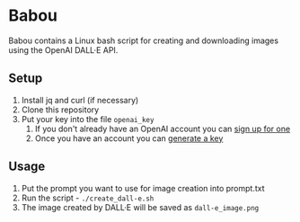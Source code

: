 # Babou
Babou contains a Linux bash script for creating and downloading images using the OpenAI DALL·E API.
## Setup

1. Install jq and curl (if necessary)
1. Clone this repository
1. Put your key into the file `openai_key`
   1. If you don't already have an OpenAI account you can [sign up for one](https://beta.openai.com/signup)
   1. Once you have an account you can [generate a key](https://beta.openai.com/account/api-keys)

## Usage

1. Put the prompt you want to use for image creation into prompt.txt
1. Run the script - `./create_dall-e.sh`
1. The image created by DALL·E will be saved as `dall-e_image.png`
